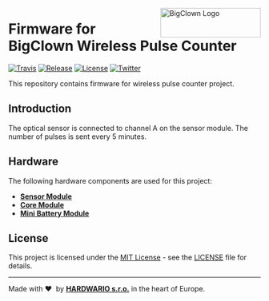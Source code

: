 <a href="https://www.bigclown.com/"><img src="https://bigclown.sirv.com/logo.png" width="200" height="59" alt="BigClown Logo" align="right"></a>

# Firmware for BigClown Wireless Pulse Counter

[![Travis](https://img.shields.io/travis/bigclownlabs/bcf-wireless-pulse-counter/master.svg)](https://travis-ci.org/bigclownlabs/bcf-wireless-pulse-counter)
[![Release](https://img.shields.io/github/release/bigclownlabs/bcf-wireless-pulse-counter.svg)](https://github.com/bigclownlabs/bcf-wireless-pulse-counter/releases)
[![License](https://img.shields.io/github/license/bigclownlabs/bcf-wireless-pulse-counter.svg)](https://github.com/bigclownlabs/bcf-wireless-pulse-counter/blob/master/LICENSE)
[![Twitter](https://img.shields.io/twitter/follow/BigClownLabs.svg?style=social&label=Follow)](https://twitter.com/BigClownLabs)

This repository contains firmware for wireless pulse counter project.

## Introduction

The optical sensor is connected to channel A on the sensor module. The number of pulses is sent every 5 minutes.

## Hardware

The following hardware components are used for this project:

* **[Sensor Module](https://shop.bigclown.com/products/sensor-module)**
* **[Core Module](https://shop.bigclown.com/products/core-module)**
* **[Mini Battery Module](https://shop.bigclown.com/products/mini-battery-module)**

## License

This project is licensed under the [MIT License](https://opensource.org/licenses/MIT/) - see the [LICENSE](LICENSE) file for details.

---

Made with &#x2764;&nbsp; by [**HARDWARIO s.r.o.**](https://www.hardwario.com/) in the heart of Europe.
